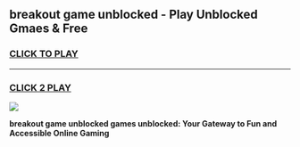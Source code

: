 
## breakout game unblocked - Play Unblocked Gmaes & Free
<h3>
<a href="https://news.freeplayer.one?title=breakout_game_unblocked&ref=23F">CLICK TO PLAY</a></h3>
<hr>

<h3>
<a href="https://news.freeplayer.one?title=breakout_game_unblocked&ref=23F">CLICK 2 PLAY</a>
  
</h3>

<a href="https://news.freeplayer.one?title=breakout_game_unblocked&ref=23F/"><img src="https://clearcache.store/games.png"></a>


**breakout game unblocked games unblocked: Your Gateway to Fun and Accessible Online Gaming**
